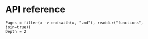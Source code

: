 # API reference

```@contents
Pages = filter(x -> endswith(x, ".md"), readdir("functions", join=true))
Depth = 2
```
